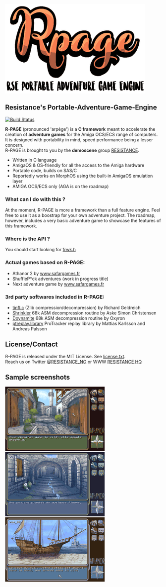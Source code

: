 ![](docs/img/rpage_logo.png)
## Resistance's Portable-Adventure-Game-Engine

[![Build Status](https://travis-ci.org/ResistanceVault/rpage.svg?branch=master)](https://travis-ci.org/ResistanceVault/rpage)

**R-PAGE** (pronounced 'arpège') is a **C framework** meant to accelerate the creation of **adventure games** for the Amiga OCS/ECS range of computers. It is designed with portability in mind, speed performance being a lesser concern.<br>
R-PAGE is brought to you by the **demoscene** group [RESISTANCE](https://resistance.no/).

* Written in C language
* AmigaOS & OS-friendly for all the access to the Amiga hardware
* Portable code, builds on SAS/C
* Reportedly works on MorphOS using the built-in AmigaOS emulation layer
* AMIGA OCS/ECS only (AGA is on the roadmap)

### What can I do with this ?
At the moment, R-PAGE is more a framework than a full feature engine. Feel free to use it as a boostrap for your own adventure project. The roadmap, however, includes a very basic adventure game to showcase the features of this framework.

### Where is the API ?
You should start looking for [frwk.h](rpage/frwk.h)

### Actual games based on R-PAGE:
* Athanor 2 by www.safargames.fr
* ShuffleP\*ck adventures (work in progress title)
* Next adventure game by www.safargames.fr

### 3rd party softwares included in R-PAGE:
* [tinfl.c](https://github.com/richgel999/miniz) (Zlib compression/decompression) by Richard Geldreich
* [Shrinkler](https://github.com/askeksa/Shrinkler) 68k ASM decompression routine by Aske Simon Christensen
* [Doynamite](https://github.com/AxisOxy/Planet-Rocklobster) 68k ASM decompression routine by Oxyron
* [ptreplay.library](http://aminet.net/package/mus/play/ptreplay66) ProTracker replay library by Mattias Karlsson and Andreas
Palsson

## License/Contact
R-PAGE is released under the MIT License. See [license.txt](license.txt).<br>
Reach us on Twitter [@RESISTANCE_NO](https://twitter.com/RESISTANCE_NO) or WWW [RESISTANCE HQ](https://resistance.no/)


## Sample screenshots

![Screenshot](.screenshots/athanor2_shot0.png)
![Screenshot](.screenshots/athanor2_shot1.png)
![Screenshot](.screenshots/athanor2_shot2.png)
